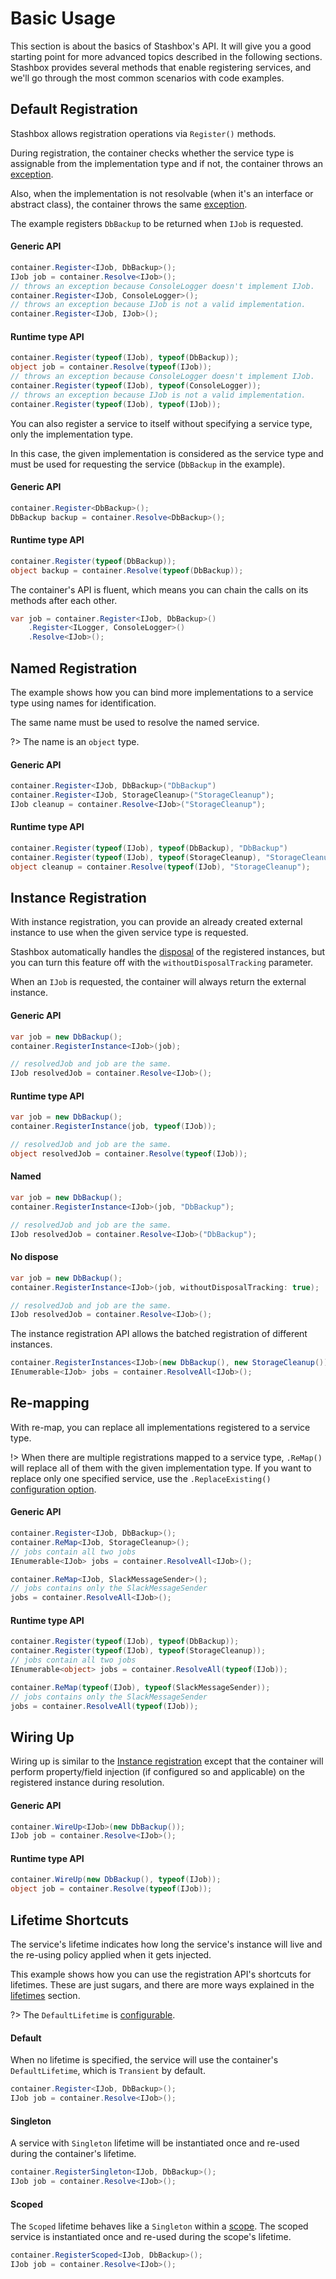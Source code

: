 # Basic Usage
This section is about the basics of Stashbox's API. It will give you a good starting point for more advanced topics described in the following sections. 
Stashbox provides several methods that enable registering services, and we'll go through the most common scenarios with code examples.

<!-- panels:start -->

<!-- div:title-panel -->
## Default Registration

<!-- div:left-panel -->
Stashbox allows registration operations via `Register()` methods. 

During registration, the container checks whether the service type is assignable from the implementation type and if not, the container throws an [exception](diagnostics/validation?id=registration-validation). 

Also, when the implementation is not resolvable (when it's an interface or abstract class), the container throws the same [exception](diagnostics/validation?id=registration-validation).

The example registers `DbBackup` to be returned when `IJob` is requested.

<!-- div:right-panel -->

<!-- tabs:start -->
#### **Generic API**
```cs
container.Register<IJob, DbBackup>();
IJob job = container.Resolve<IJob>();
// throws an exception because ConsoleLogger doesn't implement IJob.
container.Register<IJob, ConsoleLogger>();
// throws an exception because IJob is not a valid implementation.
container.Register<IJob, IJob>();
```
#### **Runtime type API**
```cs
container.Register(typeof(IJob), typeof(DbBackup));
object job = container.Resolve(typeof(IJob));
// throws an exception because ConsoleLogger doesn't implement IJob.
container.Register(typeof(IJob), typeof(ConsoleLogger));
// throws an exception because IJob is not a valid implementation.
container.Register(typeof(IJob), typeof(IJob));
```
<!-- tabs:end -->

<!-- panels:end -->

<!-- panels:start -->

<!-- div:left-panel -->
You can also register a service to itself without specifying a service type, only the implementation type. 

In this case, the given implementation is considered as the service type and must be used for requesting the service (`DbBackup` in the example).

<!-- div:right-panel -->

<!-- tabs:start -->
#### **Generic API**
```cs
container.Register<DbBackup>();
DbBackup backup = container.Resolve<DbBackup>();
```
#### **Runtime type API**
```cs
container.Register(typeof(DbBackup));
object backup = container.Resolve(typeof(DbBackup));
```
<!-- tabs:end -->

<!-- panels:end -->

<!-- panels:start -->

<!-- div:left-panel -->
The container's API is fluent, which means you can chain the calls on its methods after each other.

<!-- div:right-panel -->
```cs
var job = container.Register<IJob, DbBackup>()
    .Register<ILogger, ConsoleLogger>()
    .Resolve<IJob>();
```

<!-- panels:end -->

<!-- panels:start -->

<!-- div:title-panel -->
## Named Registration

<!-- div:left-panel -->
The example shows how you can bind more implementations to a service type using names for identification. 

The same name must be used to resolve the named service.

?> The name is an `object` type.

<!-- div:right-panel -->

<!-- tabs:start -->
#### **Generic API**
```cs
container.Register<IJob, DbBackup>("DbBackup")
container.Register<IJob, StorageCleanup>("StorageCleanup");
IJob cleanup = container.Resolve<IJob>("StorageCleanup");
```
#### **Runtime type API**
```cs
container.Register(typeof(IJob), typeof(DbBackup), "DbBackup")
container.Register(typeof(IJob), typeof(StorageCleanup), "StorageCleanup");
object cleanup = container.Resolve(typeof(IJob), "StorageCleanup");
```
<!-- tabs:end -->

<!-- panels:end -->

<!-- panels:start -->

<!-- div:title-panel -->
## Instance Registration

<!-- div:left-panel -->
With instance registration, you can provide an already created external instance to use when the given service type is requested.

Stashbox automatically handles the [disposal](usage/scopes?id=disposal) of the registered instances, but you can turn this feature off with the `withoutDisposalTracking` parameter.

When an `IJob` is requested, the container will always return the external instance.

<!-- div:right-panel -->

<!-- tabs:start -->
#### **Generic API**
```cs
var job = new DbBackup();
container.RegisterInstance<IJob>(job);

// resolvedJob and job are the same.
IJob resolvedJob = container.Resolve<IJob>();
```
#### **Runtime type API**
```cs
var job = new DbBackup();
container.RegisterInstance(job, typeof(IJob));

// resolvedJob and job are the same.
object resolvedJob = container.Resolve(typeof(IJob));
```
#### **Named**
```cs
var job = new DbBackup();
container.RegisterInstance<IJob>(job, "DbBackup");

// resolvedJob and job are the same.
IJob resolvedJob = container.Resolve<IJob>("DbBackup");
```

#### **No dispose**
```cs
var job = new DbBackup();
container.RegisterInstance<IJob>(job, withoutDisposalTracking: true);

// resolvedJob and job are the same.
IJob resolvedJob = container.Resolve<IJob>();
```
<!-- tabs:end -->

<!-- panels:end -->

<!-- panels:start -->

<!-- div:left-panel -->

The instance registration API allows the batched registration of different instances.

<!-- div:right-panel -->

```cs
container.RegisterInstances<IJob>(new DbBackup(), new StorageCleanup());
IEnumerable<IJob> jobs = container.ResolveAll<IJob>();
```

<!-- panels:end -->

<!-- panels:start -->

<!-- div:title-panel -->
## Re-mapping

<!-- div:left-panel -->
With re-map, you can replace all implementations registered to a service type. 

!> When there are multiple registrations mapped to a service type, `.ReMap()` will replace all of them with the given implementation type. If you want to replace only one specified service, use the `.ReplaceExisting()` [configuration option](configuration/registration-configuration?id=replace).

<!-- div:right-panel -->


<!-- tabs:start -->
#### **Generic API**
```cs
container.Register<IJob, DbBackup>();
container.ReMap<IJob, StorageCleanup>();
// jobs contain all two jobs
IEnumerable<IJob> jobs = container.ResolveAll<IJob>();

container.ReMap<IJob, SlackMessageSender>();
// jobs contains only the SlackMessageSender
jobs = container.ResolveAll<IJob>();
```
#### **Runtime type API**
```cs
container.Register(typeof(IJob), typeof(DbBackup));
container.Register(typeof(IJob), typeof(StorageCleanup));
// jobs contain all two jobs
IEnumerable<object> jobs = container.ResolveAll(typeof(IJob));

container.ReMap(typeof(IJob), typeof(SlackMessageSender));
// jobs contains only the SlackMessageSender
jobs = container.ResolveAll(typeof(IJob));
```
<!-- tabs:end -->

<!-- panels:end -->

<!-- panels:start -->

<!-- div:title-panel -->
## Wiring Up

<!-- div:left-panel -->
Wiring up is similar to the [Instance registration](#instance-registration) except that the container will perform property/field injection (if configured so and applicable) on the registered instance during resolution.

<!-- div:right-panel -->

<!-- tabs:start -->
#### **Generic API**
```cs
container.WireUp<IJob>(new DbBackup());
IJob job = container.Resolve<IJob>();
```
#### **Runtime type API**
```cs
container.WireUp(new DbBackup(), typeof(IJob));
object job = container.Resolve(typeof(IJob));
```
<!-- tabs:end -->

<!-- panels:end -->

<!-- panels:start -->

<!-- div:title-panel -->
## Lifetime Shortcuts

<!-- div:left-panel -->
The service's lifetime indicates how long the service's instance will live and the re-using policy applied when it gets injected.

This example shows how you can use the registration API's shortcuts for lifetimes. These are just sugars, and there are more ways explained in the [lifetimes](usage/lifetimes) section.

?> The `DefaultLifetime` is [configurable](usage/lifetimes?id=default-lifetime).
<!-- div:right-panel -->

<!-- tabs:start -->
#### **Default**
When no lifetime is specified, the service will use the container's `DefaultLifetime`, which is `Transient` by default.

```cs
container.Register<IJob, DbBackup>();
IJob job = container.Resolve<IJob>();
```
#### **Singleton**
A service with `Singleton` lifetime will be instantiated once and re-used during the container's lifetime.
```cs
container.RegisterSingleton<IJob, DbBackup>();
IJob job = container.Resolve<IJob>();
```
#### **Scoped**
The `Scoped` lifetime behaves like a `Singleton` within a [scope](usage/scopes). 
The scoped service is instantiated once and re-used during the scope's lifetime.
```cs
container.RegisterScoped<IJob, DbBackup>();
IJob job = container.Resolve<IJob>();
```
<!-- tabs:end -->

<!-- panels:end -->